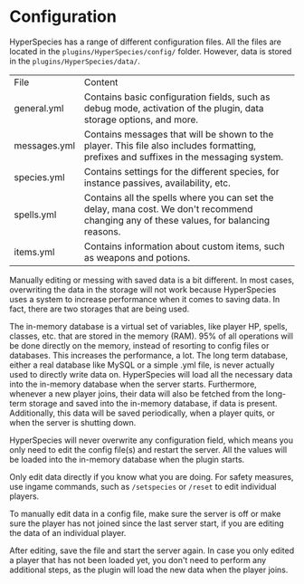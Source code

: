 # Configuration

<chapter title="Overview"/>

HyperSpecies has a range of different configuration files. All the files are located in the <code>plugins/HyperSpecies/config/</code> folder.
However, data is stored in the <code>plugins/HyperSpecies/data/</code>.

<table>
    <tr>
        <td>File</td>
        <td>Content</td>
    </tr>
    <tr>
        <td>general.yml</td>
        <td>Contains basic configuration fields, such as debug mode, activation of the plugin, data storage options, and more.</td>
    </tr>
    <tr>
        <td>messages.yml</td>
        <td>Contains messages that will be shown to the player. This file also includes formatting, prefixes and suffixes in the messaging system.</td>
    </tr>
    <tr>
        <td>species.yml</td>
        <td>Contains settings for the different species, for instance passives, availability, etc.</td>
    </tr>
    <tr>
        <td>spells.yml</td>
        <td>Contains all the spells where you can set the delay, mana cost. We don't recommend changing any of these values, for balancing reasons.</td>
    </tr>
    <tr>
        <td>items.yml</td>
        <td>Contains information about custom items, such as weapons and potions.</td>
    </tr>
</table>

<chapter title="Saving Data"/>

Manually editing or messing with saved data is a bit different. In most cases, overwriting the data in the storage will not work because HyperSpecies uses
a system to increase performance when it comes to saving data. In fact, there are two storages that are being used.

<tabs>
<tab title="In-Memory (Short-Term)">
    The in-memory database is a virtual set of variables, like player HP, spells, classes, etc. that are stored in the memory (RAM). 95% of all operations
    will be done directly on the memory, instead of resorting to config files or databases. This increases the performance, a lot.
</tab>
<tab title="Database (Long-Term)">
    The long term database, either a real database like MySQL or a simple .yml file, is never actually used to directly write data on. HyperSpecies will load
    all the necessary data into the in-memory database when the server starts. Furthermore, whenever a new player joins, their data will also be fetched
    from the long-term storage and saved into the in-memory database, if data is present.<br/>Additionally, this data will be saved periodically, when
    a player quits, or when the server is shutting down.
</tab>
</tabs>

<chapter title="Editing the Config"/>

HyperSpecies will never overwrite any configuration field, which means you only need to edit the config file(s) and restart the server. All the values will
be loaded into the in-memory database when the plugin starts.

<chapter title="Editing Data"/>

<warning title="Safety Measures">
    Only edit data directly if you know what you are doing. For safety measures, use ingame commands, such as <code>/setspecies</code> or <code>/reset</code> to edit individual
    players.
</warning>

To manually edit data in a config file, make sure the server is off or make sure the player has not joined since the last server start, if you are editing
the data of an individual player.

After editing, save the file and start the server again. In case you only edited a player that has not been loaded yet, you don't need to perform any additional
steps, as the plugin will load the new data when the player joins.